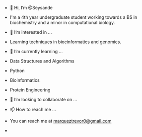 - 👋 Hi, I’m @Seysande
- I'm a 4th year undergraduate student working towards a BS in biochemistry and a minor in computational biology.

- 👀 I’m interested in ...
- Learning techniques in biocinformatics and genomics.




- 🌱 I’m currently learning ...
- Data Structures and Algorithms
- Python
- Bioinformatics
- Protein Engineering

- 💞️ I’m looking to collaborate on ...
- 📫 How to reach me ...
- You can reach me at marqueztrevor0@gmail.com
- 

<!---
Seysande/Seysande is a ✨ special ✨ repository because its `README.md` (this file) appears on your GitHub profile.
You can click the Preview link to take a look at your changes.
--->

